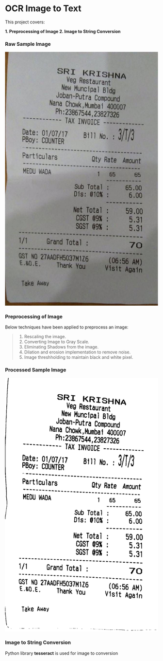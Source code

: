 # OCR Image to Text

This project covers:

**1. Preprocessing of Image 
2. Image to String Conversion**

### Raw Sample Image

![alt text](ocr/bill.jfif)

### Preprocessing of Image 
Below techniques have been applied to preprocess an image:

> 1. Rescaling the image.
> 2. Converting Image to Gray Scale.
> 3. Eliminating Shadows from the image.
> 4. Dilation and erosion implementation to remove noise.
> 5. Image threshholding to maintain black and white pixel.

### Processed Sample Image

![alt text](ocr/bill_filter_as.png)

### Image to String Conversion

Python library **tesseract** is used for image to conversion
